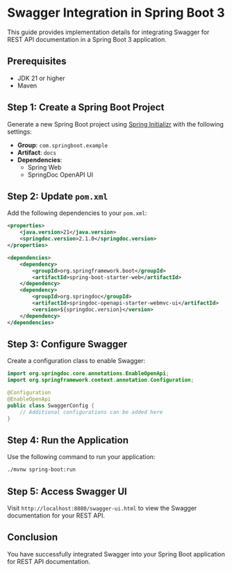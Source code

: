# Swagger Integration in Spring Boot 3

This guide provides implementation details for integrating Swagger for REST API documentation in a Spring Boot 3 application.

## Prerequisites

- JDK 21 or higher
- Maven

## Step 1: Create a Spring Boot Project

Generate a new Spring Boot project using [Spring Initializr](https://start.spring.io/) with the following settings:

- **Group**: `com.springboot.example`
- **Artifact**: `docs`
- **Dependencies**:
    - Spring Web
    - SpringDoc OpenAPI UI

## Step 2: Update `pom.xml`

Add the following dependencies to your `pom.xml`:

```xml
<properties>
    <java.version>21</java.version>
    <springdoc.version>2.1.0</springdoc.version>
</properties>

<dependencies>
    <dependency>
        <groupId>org.springframework.boot</groupId>
        <artifactId>spring-boot-starter-web</artifactId>
    </dependency>
    <dependency>
        <groupId>org.springdoc</groupId>
        <artifactId>springdoc-openapi-starter-webmvc-ui</artifactId>
        <version>${springdoc.version}</version>
    </dependency>
</dependencies>
```

## Step 3: Configure Swagger

Create a configuration class to enable Swagger:

```java
import org.springdoc.core.annotations.EnableOpenApi;
import org.springframework.context.annotation.Configuration;

@Configuration
@EnableOpenApi
public class SwaggerConfig {
    // Additional configurations can be added here
}
```

## Step 4: Run the Application

Use the following command to run your application:

```bash
./mvnw spring-boot:run
```

## Step 5: Access Swagger UI

Visit `http://localhost:8080/swagger-ui.html` to view the Swagger documentation for your REST API.

## Conclusion

You have successfully integrated Swagger into your Spring Boot application for REST API documentation.
